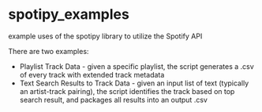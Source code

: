 # spotipy_examples
example uses of the spotipy library to utilize the Spotify API

There are two examples:
- Playlist Track Data - given a specific playlist, the script generates a .csv of every track with extended track metadata
- Text Search Results to Track Data - given an input list of text (typically an artist-track pairing), the script identifies the track based on top search result, and packages all results into an output .csv
